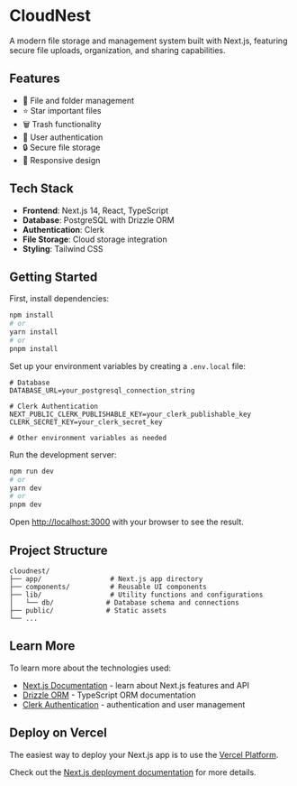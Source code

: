 # CloudNest

A modern file storage and management system built with Next.js, featuring secure file uploads, organization, and sharing capabilities.

## Features

- 📁 File and folder management
- ⭐ Star important files
- 🗑️ Trash functionality
- 👥 User authentication
- 🔒 Secure file storage
- 📱 Responsive design

## Tech Stack

- **Frontend**: Next.js 14, React, TypeScript
- **Database**: PostgreSQL with Drizzle ORM
- **Authentication**: Clerk
- **File Storage**: Cloud storage integration
- **Styling**: Tailwind CSS

## Getting Started

First, install dependencies:

```bash
npm install
# or
yarn install
# or
pnpm install
```

Set up your environment variables by creating a `.env.local` file:

```env
# Database
DATABASE_URL=your_postgresql_connection_string

# Clerk Authentication
NEXT_PUBLIC_CLERK_PUBLISHABLE_KEY=your_clerk_publishable_key
CLERK_SECRET_KEY=your_clerk_secret_key

# Other environment variables as needed
```

Run the development server:

```bash
npm run dev
# or
yarn dev
# or
pnpm dev
```

Open [http://localhost:3000](http://localhost:3000) with your browser to see the result.

## Project Structure

```
cloudnest/
├── app/                 # Next.js app directory
├── components/          # Reusable UI components
├── lib/                 # Utility functions and configurations
│   └── db/             # Database schema and connections
├── public/             # Static assets
└── ...
```

## Learn More

To learn more about the technologies used:

- [Next.js Documentation](https://nextjs.org/docs) - learn about Next.js features and API
- [Drizzle ORM](https://orm.drizzle.team/) - TypeScript ORM documentation
- [Clerk Authentication](https://clerk.com/docs) - authentication and user management

## Deploy on Vercel

The easiest way to deploy your Next.js app is to use the [Vercel Platform](https://vercel.com/new?utm_medium=default-template&filter=next.js&utm_source=create-next-app&utm_campaign=create-next-app-readme).

Check out the [Next.js deployment documentation](https://nextjs.org/docs/app/building-your-application/deploying) for more details.